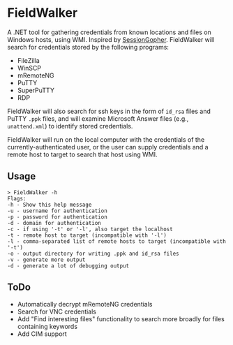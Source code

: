 # FieldWalker
A .NET tool for gathering credentials from known locations and files on Windows hosts, using WMI. Inspired by [SessionGopher](https://github.com/Arvanaghi/SessionGopher). 
FieldWalker will search for credentials stored by the following programs:
+ FileZilla
+ WinSCP
+ mRemoteNG
+ PuTTY
+ SuperPuTTY
+ RDP
  
FieldWalker will also search for ssh keys in the form of `id_rsa` files and PuTTY `.ppk` files, and will examine Microsoft Answer files (e.g., `unattend.xml`) to identify stored credentials. 

FieldWalker will run on the local computer with the credentials of the currently-authenticated user, or the user can supply credentials and a remote host to target to search that host using WMI.

## Usage
```> FieldWalker.exe -u someuser -p theirpassword -d TARGETDOMAIN -t server1 -o C:\temp\
> FieldWalker -h
Flags:
-h - Show this help message
-u - username for authentication
-p - password for authentication
-d - domain for authentication
-c - if using '-t' or '-l', also target the localhost
-t - remote host to target (incompatible with '-l')
-l - comma-separated list of remote hosts to target (incompatible with '-t')
-o - output directory for writing .ppk and id_rsa files
-v - generate more output
-d - generate a lot of debugging output
```

## ToDo
+ Automatically decrypt mRemoteNG credentials
+ Search for VNC credentials
+ Add "Find interesting files" functionality to search more broadly for files containing keywords
+ Add CIM support

